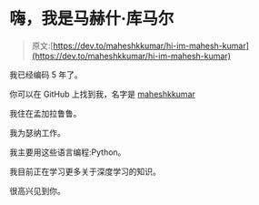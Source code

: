 # 嗨，我是马赫什·库马尔

> 原文:[https://dev.to/maheshkkumar/hi-im-mahesh-kumar](https://dev.to/maheshkkumar/hi-im-mahesh-kumar)

我已经编码 5 年了。

你可以在 GitHub 上找到我，名字是 [maheshkkumar](https://github.com/maheshkkumar)

我住在孟加拉鲁鲁。

我为瑟纳工作。

我主要用这些语言编程:Python。

我目前正在学习更多关于深度学习的知识。

很高兴见到你。